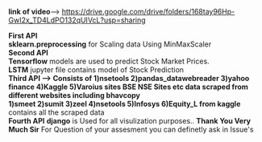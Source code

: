 **link of video**--> https://drive.google.com/drive/folders/168tay96Hp-GwI2x_TD4LdPO132qUIVcL?usp=sharing

**First API**
<br>
**sklearn.preprocessing** for Scaling data Using MinMaxScaler 
<br>
**Second API**
<br>
**Tensorflow** models are used to predict Stock Market Prices.
<br>
**LSTM** jupyter file contains model of Stock Prediction
<br>
**Third API --> Consists of 1)nsetools 2)pandas_datawebreader 3)yahoo finance 4)Kaggle  5)Varoius sites BSE NSE Sites etc data scraped from different websites including bhavcopy**
<br>
**1)smeet 2)sumit 3)zeel 4)nsetools 5)Infosys 6)Equity_L from kaggle** contains all the scraped data 
<br>
**Fourth API** **django** is Used for all visulization purposes..
**Thank You Very Much Sir** For Question of your assesment you can definetly ask in Issue's
